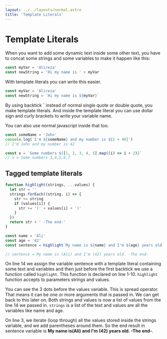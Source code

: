 ```yaml
---
layout: ../../layouts/normal.astro
title: 'Template Literals'
---
```


# Template Literals

When you want to add some dynamic text inside some other text, you have to concat some strings and some variables to make it happen like this:

```javascript
const myVar = 'Alireza'
const newString = 'Hi my name is ' + myVar
```

With template literals you can write this easier.

```javascript
const myVar = 'Alireza'
const newString = `Hi my name is ${myVar}`
```

By using backtick **`** instead of normal single quote or double quote, you make template literals. And inside the template literal you can use dollar sign and curly brackets to write your variable name.

You can also use normal javascript inside that too.

```javascript
const someName = 'John'
console.log(`I'm ${someName} and my number is ${2 + 40}`)
// I'm John and my number is 42

const x = `Some numbers ${[1, 2, 3, 4, 5].map((i) => i + 2)}`
// x = Some numbers 3,4,5,6,7
```

## Tagged template literals

```javascript
function highlight(strings, ...values) {
  let str = ''
  strings.forEach((string, i) => {
    str += string
    if (values[i]) {
      str += '(' + values[i] + ')'
    }
  })
  return str + ' -The end-'
}

const name = 'Ali'
const age = '42'
const sentence = highlight`My name is ${name} and I'm ${age} years old.`

// sentence = My name is (Ali) and I'm (42) years old. -The end-
```

On line 14 we assign the variable sentence with a template literal containing some text and variables and then just before the first backtick we use a function called `highlight`. This function is declared on line 1-10. `highlight` function accepts to parameters strings and values.

You can see the 3 dots before the values variable. This is spread operator.
That means it can be one or more arguments that is passed in. We can get back to this later on.
Both strings and values is now a list of values from the line 14 we passed in. `strings` is a list of the text and values are all the variables like name and age.

On line 3, we iterate (loop through) all the values stored inside the strings variable, and we add parentheses around them.
So the end result in sentence variable is **My name is(Ali) and I'm (42) years old. -The end-**.
